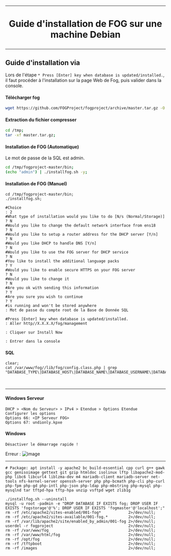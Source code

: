 ----------------------------------------------------------------------------------------------------------------------------
# <p align='center'>Guide d'installation de FOG sur une machine Debian </p>

----------------------------------------------------------------------------------------------------------------------------
## Guide d'installation via
Lors de l'étape `* Press [Enter] key when database is updated/installed.`, il faut procéder à l'installation sur la page Web de Fog, puis valider dans la console.

#### Télécharger fog
```bash
wget https://github.com/FOGProject/fogproject/archive/master.tar.gz -O /tmp/master.tar.gz 2>/dev/null;
```

#### Extraction du fichier compresser
```bash
cd /tmp;
tar -xf master.tar.gz;
```

#### Installation de FOG (Automatique)
Le mot de passe de la SQL est admin.
```bash
cd /tmp/fogproject-master/bin;
(echo "admin") | ./installfog.sh -y;
```

#### Installation de FOG (Manuel)
```
cd /tmp/fogproject-master/bin;
./installfog.sh;

#Choice                                                                : 2
#What type of installation would you like to do [N/s (Normal/Storage)] ? N
#Would you like to change the default network interface from ens18     ? N
#Would you like to setup a router address for the DHCP server [Y/n]    ? N
#Would you like DHCP to handle DNS [Y/n]                               ? N
#Would you like to use the FOG server for DHCP service                 ? N
#You like to install the additional language packs                     ? Y
#Would you like to enable secure HTTPS on your FOG server              ? N
#Would you like to change it                                           ? N
#Are you ok with sending this information                              ? Y
#Are you sure you wish to continue                                     ? Y
#is running and won't be stored anywhere                               : Mot de passe du compte root de la Base de Donnée SQL

#Press [Enter] key when database is updated/installed.                 : Aller http//X.X.X.X/fog/management
                                                                       : Cliquer sur Install Now
                                                                       : Entrer dans la console
```

#### SQL
```
clear;
cat /var/www/fog//lib/fog/config.class.php | grep "DATABASE_TYPE\|DATABASE_HOST\|DATABASE_NAME\|DATABASE_USERNAME\|DATABASE_PASSWORD";
```

<br />

----------------------------------------------------------------------------------------------------------------------------
#### Windows Serveur
```
DHCP > <Nom du Serveur> > IPv4 > Etendue > Options Etendue
Configurer les options
Options 66: <IP Serveur FOG>
Options 67: undionly.kpxe
```


#### Windows
```
Désactiver le démarrage rapide !
```

Erreur :
![image](https://github.com/dexter74/Linux/assets/35907/c6f06ec4-f058-40ef-a6f7-eafe9739c9c7)


----------------------------------------------------------------------------------------------------------------------------
```
# Package: apt install -y apache2 bc build-essential cpp curl g++ gawk gcc genisoimage gettext git gzip htmldoc isolinux lftp libapache2-mod-php libc6 libcurl4 liblzma-dev m4 mariadb-client mariadb-server net-tools nfs-kernel-server openssh-server php php-bcmath php-cli php-curl php-fpm php-gd php-intl php-json php-ldap php-mbstring php-mysql php-mysqlnd tar tftpd-hpa tftp-hpa unzip vsftpd wget zlib1g

./installfog.sh --uninstall
mysql -u root -padmin -e "DROP DATABASE IF EXISTS fog; DROP USER IF EXISTS 'fogstorage'@'%'; DROP USER IF EXISTS 'fogmaster'@'localhost';"
rm -rf /etc/apache2/sites-enabled/001-fog*            2>/dev/null;
rm -rf /etc/apache2/sites-available/001-fog.*         2>/dev/null;
rm -rf /var/lib/apache2/site/enabled_by_admin/001-fog 2>/dev/null;
userdel -r fogproject                                 2>/dev/null;
rm -rf /var/www/fog                                   2>/dev/null;
rm -rf /var/www/html/fog                              2>/dev/null;
rm -rf /opt/fog                                       2>/dev/null;
rm -rf /tftpboot                                      2>/dev/null;
rm -rf /images                                        2>/dev/null;
